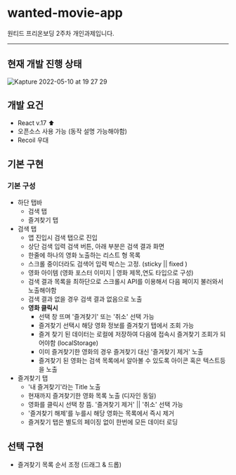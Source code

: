 # wanted-movie-app
원티드 프리온보딩 2주차 개인과제입니다.

---

## 현재 개발 진행 상태
![Kapture 2022-05-10 at 19 27 29](https://user-images.githubusercontent.com/48541850/167608742-9834697d-e1a8-4f76-a06a-45499d7f55fd.gif)



## 개발 요건
- React v.17 ⬆️
- 오픈소스 사용 가능 (동작 설명 가능해야함)
- Recoil 우대


## 기본 구현

### 기본 구성 
- 하단 탭바
    - 검색 탭
    - 즐겨찾기 탭
- 검색 탭
    - 앱 진입시 검색 탭으로 진입
    - 상단 검색 입력 검색 버튼, 아래 부분은 검색 결과 화면
    - 한줄에 하나의 영화 노출하는 리스트 형 목록
    - 스크롤 중이더라도 검색어 입력 박스는 고정. (sticky || fixed )
    - 영화 아이템 (영화 포스터 이미지 | 영화 제목,연도 타입으로 구성)
    - 검색 결과 목록을 최하단으로 스크롤시 API를 이용해서 다음 페이지 불러와서 노출해야함
    - 검색 결과 없을 경우 검색 결과 없음으로 노출
    - **영화 클릭시**
        - 선택 창 뜨며 '즐겨찾기' 또는 '취소' 선택 가능
        - 즐겨찾기 선택시 해당 영화 정보를 즐겨찾기 탭에서 조회 가능
        - 즐겨 찾기 된 데이터는 로컬에 저장하여 다음에 접속시 즐겨찾기 조회가 되어야함 (localStorage)
        - 이미 즐겨찾기한 영화의 경우 즐겨찾기 대신 '즐겨찾기 제거' 노출
        - 즐겨찾기 된 영화는 검색 목록에서 알아볼 수 있도록 아이콘 혹은 텍스트등을 노출
- 즐겨찾기 탭
    - '내 즐겨찾기'라는 Title 노출
    - 현재까지 즐겨찾기한 영화 목록 노출 (디자인 동일)
    - 영화를 클릭시 선택 창 뜸. '즐겨찾기 제거' || '취소' 선택 가능
    - '즐겨찾기 해제'를 누를시 해당 영화는 목록에서 즉시 제거
    - 즐겨찾기 탭은 별도의 페이징 없이 한번에 모든 데이터 로딩

## 선택 구현
- 즐겨찾기 목록 순서 조정 (드래그 & 드롭)

